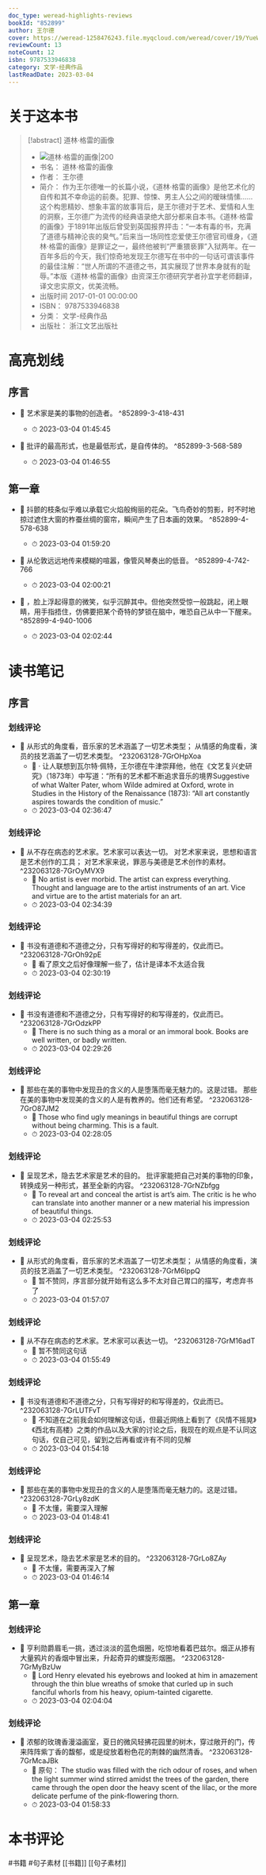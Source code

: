 ```yaml
---
doc_type: weread-highlights-reviews
bookId: "852899"
author: 王尔德
cover: https://weread-1258476243.file.myqcloud.com/weread/cover/19/YueWen_852899/t7_YueWen_852899.jpg
reviewCount: 13
noteCount: 12
isbn: 9787533946838
category: 文学-经典作品
lastReadDate: 2023-03-04
---
```

# 关于这本书
> [!abstract] 道林·格雷的画像
> - ![ 道林·格雷的画像|200](https://weread-1258476243.file.myqcloud.com/weread/cover/19/YueWen_852899/t7_YueWen_852899.jpg)
> - 书名： 道林·格雷的画像
> - 作者： 王尔德
> - 简介： 作为王尔德唯一的长篇小说，《道林·格雷的画像》是他艺术化的自传和其不幸命运的前奏。犯罪、惊悚、男主人公之间的暧昧情愫……这个构思精妙、想象丰富的故事背后，是王尔德对于艺术、爱情和人生的洞察，王尔德广为流传的经典语录绝大部分都来自本书。《道林·格雷的画像》于1891年出版后曾受到英国报界抨击：“一本有毒的书，充满了道德与精神沦丧的臭气。”后来当一场同性恋爱使王尔德官司缠身，《道林·格雷的画像》是罪证之一，最终他被判“严重猥亵罪”入狱两年。在一百年多后的今天，我们惊奇地发现王尔德写在书中的一句话可谓该事件的最佳注解：“世人所谓的不道德之书，其实展现了世界本身就有的耻辱。”本版《道林·格雷的画像》由资深王尔德研究学者孙宜学老师翻译，译文忠实原文，优美流畅。
> - 出版时间 2017-01-01 00:00:00
> - ISBN： 9787533946838
> - 分类： 文学-经典作品
> - 出版社： 浙江文艺出版社

# 高亮划线

## 序言


- 📌 艺术家是美的事物的创造者。 ^852899-3-418-431
    - ⏱ 2023-03-04 01:45:45 
 

- 📌 批评的最高形式，也是最低形式，是自传体的。 ^852899-3-568-589
    - ⏱ 2023-03-04 01:46:55 
 
 
 
 
## 第一章

 

- 📌 抖颤的枝条似乎难以承载它火焰般绚丽的花朵。飞鸟奇妙的剪影，时不时地掠过遮住大窗的柞蚕丝绸的窗帘，瞬间产生了日本画的效果。 ^852899-4-578-638
    - ⏱ 2023-03-04 01:59:20 

- 📌 从伦敦远远地传来模糊的喧嚣，像管风琴奏出的低音。 ^852899-4-742-766
    - ⏱ 2023-03-04 02:00:21 

- 📌 ，脸上浮起得意的微笑，似乎沉醉其中。但他突然受惊一般跳起，闭上眼睛，用手指捂住，仿佛要把某个奇特的梦锁在脑中，唯恐自己从中一下醒来。 ^852899-4-940-1006
    - ⏱ 2023-03-04 02:02:44 
 
# 读书笔记

## 序言

### 划线评论
- 📌 从形式的角度看，音乐家的艺术涵盖了一切艺术类型；
从情感的角度看，演员的技艺涵盖了一切艺术类型。  ^232063128-7GrOHpXoa
    - 💭 
· 让人联想到瓦尔特·佩特，王尔德在牛津崇拜他，他在《文艺复兴史研究》（1873年）中写道：“所有的艺术都不断追求音乐的境界Suggestive of what Walter Pater, whom Wilde admired at Oxford, wrote in Studies in the History of the Renaissance (1873): “All art constantly aspires towards the condition of music.”
    - ⏱ 2023-03-04 02:36:47

### 划线评论
- 📌 从不存在病态的艺术家。艺术家可以表达一切。
对艺术家来说，思想和语言是艺术创作的工具；
对艺术家来说，罪恶与美德是艺术创作的素材。  ^232063128-7GrOyMVX9
    - 💭 No artist is ever morbid. The artist can express everything. Thought and language are to the artist instruments of an art.
Vice and virtue are to the artist materials for an art.
    - ⏱ 2023-03-04 02:34:39

### 划线评论
- 📌 书没有道德和不道德之分，只有写得好的和写得差的，仅此而已。  ^232063128-7GrOh92pE
    - 💭 看了原文之后好像理解一些了，估计是译本不太适合我
    - ⏱ 2023-03-04 02:30:19

### 划线评论
- 📌 书没有道德和不道德之分，只有写得好的和写得差的，仅此而已。  ^232063128-7GrOdzkPP
    - 💭 There is no such thing as a moral or an immoral book. Books are well written, or badly written. 
    - ⏱ 2023-03-04 02:29:26

### 划线评论
- 📌 那些在美的事物中发现丑的含义的人是堕落而毫无魅力的。这是过错。
那些在美的事物中发现美的含义的人是有教养的。他们还有希望。  ^232063128-7GrO87JM2
    - 💭 Those who find ugly meanings in beautiful things are corrupt without being charming. This is a fault.
    - ⏱ 2023-03-04 02:28:05

### 划线评论
- 📌 呈现艺术，隐去艺术家是艺术的目的。
批评家能把自己对美的事物的印象，转换成另一种形式，甚至全新的内容。  ^232063128-7GrNZbfgg
    - 💭 To reveal art and conceal the artist is art’s aim. The critic is he who can translate into another manner or a new material his impression of beautiful things.
    - ⏱ 2023-03-04 02:25:53

### 划线评论
- 📌 从形式的角度看，音乐家的艺术涵盖了一切艺术类型；
从情感的角度看，演员的技艺涵盖了一切艺术类型。  ^232063128-7GrM6lppQ
    - 💭 暂不赞同，序言部分就开始有这么多不太对自己胃口的描写，考虑弃书了
    - ⏱ 2023-03-04 01:57:07

### 划线评论
- 📌 从不存在病态的艺术家。艺术家可以表达一切。  ^232063128-7GrM16adT
    - 💭 暂不赞同这句话
    - ⏱ 2023-03-04 01:55:49

### 划线评论
- 📌 书没有道德和不道德之分，只有写得好的和写得差的，仅此而已。  ^232063128-7GrLUTFvT
    - 💭 不知道在之前我会如何理解这句话，但最近网络上看到了《风情不摇晃》《西北有高楼》之类的作品以及大家的讨论之后，我现在的观点是不认同这句话，仅自己可见，留到之后再看或许有不同的见解
    - ⏱ 2023-03-04 01:54:18

### 划线评论
- 📌 那些在美的事物中发现丑的含义的人是堕落而毫无魅力的。这是过错。  ^232063128-7GrLy8zdK
    - 💭 不太懂，需要深入理解
    - ⏱ 2023-03-04 01:48:41

### 划线评论
- 📌 呈现艺术，隐去艺术家是艺术的目的。  ^232063128-7GrLo8ZAy
    - 💭 不太懂，需要再深入了解
    - ⏱ 2023-03-04 01:46:14
   
## 第一章

### 划线评论
- 📌 亨利勋爵眉毛一挑，透过淡淡的蓝色烟圈，吃惊地看着巴兹尔。烟正从掺有大量鸦片的香烟中冒出来，升起奇异的螺旋形烟圈。  ^232063128-7GrMyBzUw
    - 💭 Lord Henry elevated his eyebrows and looked at him in amazement through the thin blue wreaths of smoke that curled up in such fanciful whorls from his heavy, opium-tainted cigarette.
    - ⏱ 2023-03-04 02:04:04

### 划线评论
- 📌 浓郁的玫瑰香漫溢画室，夏日的微风轻拂花园里的树木，穿过敞开的门，传来阵阵紫丁香的馥郁，或是绽放着粉色花的荆棘的幽然清香。  ^232063128-7GrMcaJBk
    - 💭 原句：
The studio was filled with the rich odour of roses, and when the light summer wind stirred amidst the trees of the garden, there came through the open door the heavy scent of the lilac, or the more delicate perfume of the pink-flowering thorn.
    - ⏱ 2023-03-04 01:58:33
   
# 本书评论
#书籍 #句子素材  [[书籍]] [[句子素材]] 